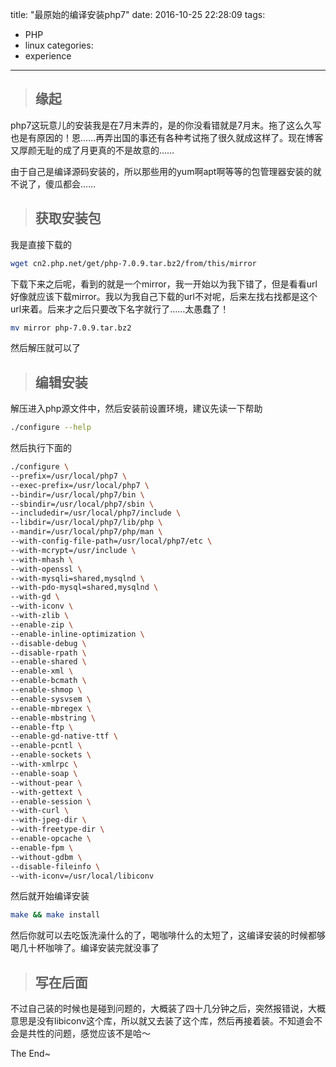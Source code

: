 title: "最原始的编译安装php7"
date: 2016-10-25 22:28:09
tags:
- PHP
- linux
categories:
- experience
---

> ## 缘起

php7这玩意儿的安装我是在7月末弄的，是的你没看错就是7月末。拖了这么久写也是有原因的！恩……再弄出国的事还有各种考试拖了很久就成这样了。现在博客又厚颜无耻的成了月更真的不是故意的……

由于自己是编译源码安装的，所以那些用的yum啊apt啊等等的包管理器安装的就不说了，傻瓜都会……

> ## 获取安装包

我是直接下载的

``` bash
wget cn2.php.net/get/php-7.0.9.tar.bz2/from/this/mirror
```

下载下来之后呢，看到的就是一个mirror，我一开始以为我下错了，但是看看url好像就应该下载mirror。我以为我自己下载的url不对呢，后来左找右找都是这个url来着。后来才之后只要改下名字就行了……太愚蠢了！

``` bash
mv mirror php-7.0.9.tar.bz2
```

然后解压就可以了

> ## 编辑安装

解压进入php源文件中，然后安装前设置环境，建议先读一下帮助

``` bash
./configure --help
```

然后执行下面的

``` bash
./configure \
--prefix=/usr/local/php7 \
--exec-prefix=/usr/local/php7 \
--bindir=/usr/local/php7/bin \
--sbindir=/usr/local/php7/sbin \
--includedir=/usr/local/php7/include \
--libdir=/usr/local/php7/lib/php \
--mandir=/usr/local/php7/php/man \
--with-config-file-path=/usr/local/php7/etc \
--with-mcrypt=/usr/include \
--with-mhash \
--with-openssl \
--with-mysqli=shared,mysqlnd \
--with-pdo-mysql=shared,mysqlnd \
--with-gd \
--with-iconv \
--with-zlib \
--enable-zip \
--enable-inline-optimization \
--disable-debug \
--disable-rpath \
--enable-shared \
--enable-xml \
--enable-bcmath \
--enable-shmop \
--enable-sysvsem \
--enable-mbregex \
--enable-mbstring \
--enable-ftp \
--enable-gd-native-ttf \
--enable-pcntl \
--enable-sockets \
--with-xmlrpc \
--enable-soap \
--without-pear \
--with-gettext \
--enable-session \
--with-curl \
--with-jpeg-dir \
--with-freetype-dir \
--enable-opcache \
--enable-fpm \
--without-gdbm \
--disable-fileinfo \
--with-iconv=/usr/local/libiconv
```

然后就开始编译安装

``` bash
make && make install
```

然后你就可以去吃饭洗澡什么的了，喝咖啡什么的太短了，这编译安装的时候都够喝几十杯咖啡了。编译安装完就没事了

> ## 写在后面

不过自己装的时候也是碰到问题的，大概装了四十几分钟之后，突然报错说，大概意思是没有libiconv这个库，所以就又去装了这个库，然后再接着装。不知道会不会是共性的问题，感觉应该不是哈～

The End~
